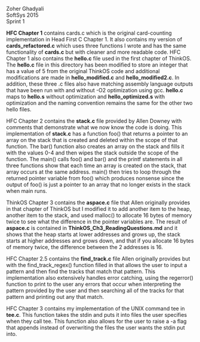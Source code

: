 Zoher Ghadyali  
SoftSys 2015  
Sprint 1

**HFC Chapter 1** contains cards.c which is the original card-counting implementation in Head First C Chapter 1. It also contains my version of **cards_refactored.c** which uses three functions I wrote and has the same functionality of **cards.c** but with cleaner and more readable code. HFC Chapter 1 also contains the **hello.c** file used in the first chapter of ThinkOS. The **hello.c** file in this directory has been modified to store an integer that has a value of 5 from the original ThinkOS code and additional modifications are made in **hello_modified.c** and **hello_modified2.c**. In addition, these three .c files also have matching assembly language outputs that have been run with and without -O2 optimization using gcc. **hello.c** maps to **hello.s** without optimization and **hello_optimized.s** with optimization and the naming convention remains the same for the other two hello files.

HFC Chapter 2 contains the **stack.c** file provided by Allen Downey with comments that demonstrate what we now know the code is doing. This implementation of **stack.c** has a function foo() that returns a pointer to an array on the stack that is created and deleted within the scope of that function. The bar() function also creates an array on the stack and fills it with the values 0-4 and then wipes the stack outside the scope of the function. The main() calls foo() and bar() and the printf statements in all three functions show that each time an array is created on the stack, that array occurs at the same address. main() then tries to loop through the returned pointer variable from foo() which produces nonsense since the output of foo() is just a pointer to an array that no longer exists in the stack when main runs.

ThinkOS Chapter 3 contains the **aspace.c** file that Allen originally provides in that chapter of ThinkOS but I modified it to add another item to the heap, another item to the stack, and used malloc() to allocate 16 bytes of memory twice to see what the difference in the pointer variables are. The result of **aspace.c** is contained in **ThinkOS_Ch3_ReadingQuestions.md** and it shows that the heap starts at lower addresses and grows up, the stack starts at higher addresses and grows down, and that if you allocate 16 bytes of memory twice, the difference between the 2 addresses is 16.

HFC Chapter 2.5 contains the **find_track.c** file Allen originally provides but with the find_track_regex() function filled in that allows the user to input a pattern and then find the tracks that match that pattern. This implementation also extensively handles error catching, using the regerror() function to print to the user any errors that occur when interpreting the pattern provided by the user and then searching all of the tracks for that pattern and printing out any that match.

HFC Chapter 3 contains my implementation of the UNIX command tee in **tee.c**. This function takes the stdin and puts it into files the user specifies when they call tee. This function also allows for the user to raise a -a flag that appends instead of overwriting the files the user wants the stdin put into.